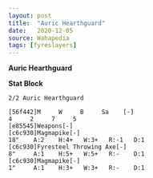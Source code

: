 ```yaml
---
layout: post
title:  "Auric Hearthguard"
date:   2020-12-05
source: Wahapedia
tags: [fyreslayers]
---
```


**Auric Hearthguard**

**Stat Block**
```
2/2 Auric Hearthguard
```

```
[56f442]M     W     B     Sa    [-]
4     2     7     5     
[e85545]Weapons[-]
[c6c930]Magmapike[-]
18"    A:2    H:4+   W:3+   R:-1   D:1   
[c6c930]Fyresteel Throwing Axe[-]
8"     A:1    H:5+   W:5+   R:-    D:1   
[c6c930]Magmapike[-]
1"     A:1    H:3+   W:3+   R:-    D:1   
```


